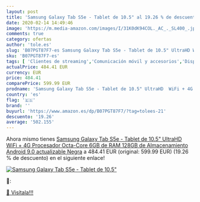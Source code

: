 ```yaml
---
layout: post
title: 'Samsung Galaxy Tab S5e - Tablet de 10.5" al 19.26 % de descuento'
date: 2020-02-14 14:49:46
image: 'https://m.media-amazon.com/images/I/31K0dK94COL._AC_._SL400_.jpg'
comments: true
category: ofertas
author: 'tole.es'
slug: 'B07PGT87F7-es Samsung Galaxy Tab S5e - Tablet de 10.5" UltraHD WiFi + 4G...'
sku: 'B07PGT87F7-es'
tags: [ 'Clientes de streaming','Comunicación móvil y accesorios','Dispositivos para el streaming','Electrónica','Equipos de audio y Hi-Fi','Informática','Móviles','Móviles y smartphones libres','Tablets','android', ]
actualPrice: 484.41 EUR
currency: EUR
price: 484.41
comparePrice: 599.99 EUR
prodname: 'Samsung Galaxy Tab S5e - Tablet de 10.5" UltraHD  WiFi + 4G  Procesador Octa-Core  6GB de RAM  128GB de Almacenamiento  Android 9.0 actualizable  Negra'
country: 'es'
flag: '🇪🇸'
brand: ''
buyurl: 'https://www.amazon.es/dp/B07PGT87F7/?tag=tolees-21'
descuento: '19.26'
average: '502.155'
---
```


Ahora mismo tienes [Samsung Galaxy Tab S5e - Tablet de 10.5" UltraHD  WiFi + 4G  Procesador Octa-Core  6GB de RAM  128GB de Almacenamiento  Android 9.0 actualizable  Negra](https://www.amazon.es/dp/B07PGT87F7/?tag=tolees-21) a 484.41 EUR (original: 599.99 EUR) (19.26 %  de descuento) en el siguiente enlace!

[![Samsung Galaxy Tab S5e - Tablet de 10.5"](https://m.media-amazon.com/images/I/31K0dK94COL._AC_._SL400_.jpg)](https://www.amazon.es/dp/B07PGT87F7/?tag=tolees-21)

🔎:


[🛒 Visítala!!!](https://www.amazon.es/dp/B07PGT87F7/?tag=tolees-21)
